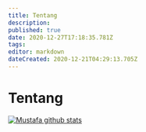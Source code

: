 ```yaml
---
title: Tentang
description: 
published: true
date: 2020-12-27T17:18:35.781Z
tags: 
editor: markdown
dateCreated: 2020-12-21T04:29:13.705Z
---
```


# Tentang
[![Mustafa github stats](https://github-readme-stats.vercel.app/api?username=sampah92&count_private=false&show_icons=true&theme=solarized-dark)](https://github.com/sampah92)
